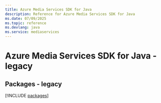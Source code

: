 ```yaml
---
title: Azure Media Services SDK for Java
description: Reference for Azure Media Services SDK for Java
ms.date: 07/09/2025
ms.topic: reference
ms.devlang: java
ms.service: mediaservices
---
```

# Azure Media Services SDK for Java - legacy
## Packages - legacy
[!INCLUDE [packages](media-services-index.md)]